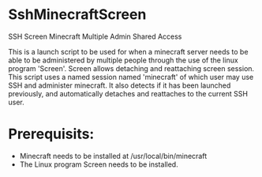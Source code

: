 SshMinecraftScreen
==================

SSH Screen Minecraft Multiple Admin Shared Access

This is a launch script to be used for when a minecraft server needs to be able to be administered by multiple people through the use of the linux program 'Screen'. Screen allows detaching and reattaching screen session. This script uses a named session named 'minecraft' of which user may use SSH and administer minecraft. It also detects if it has been launched previously, and automatically detaches and reattaches to the current SSH user.

Prerequisits:
=============
- Minecraft needs to be installed at /usr/local/bin/minecraft
- The Linux program Screen needs to be installed. 
